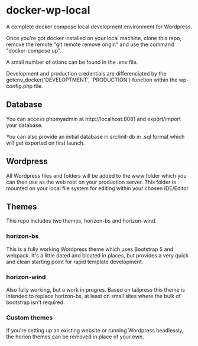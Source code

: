 # docker-wp-local

A complete docker compose local development environment for Wordpress.

Once you're got docker installed on your local machine, clone this repo, remove the remote "git remote remove origin" and use the command "docker-compose up".

A small number of otions can be found in the .env file.

Development and production credentials are differenciated by the getenv_docker('DEVELOPTMENT', 'PRODUCTION') function within the wp-config.php file.

## Database

You can access phpmyadmin at http://localhost:8081 and export/import your database.

You can also provide an initial database in src/init-db in .sql format which will get exported on first launch.

## Wordpress

All Wordpress files and folders will be added to the www folder which you can then use as the web root on your production server. This folder is mounted on your local file system for editing within your chosen IDE/Editor. 

## Themes

This repo includes two themes, horizon-bs and horizon-wind.

### horizon-bs

This is a fully working Wordpress theme which uses Bootstrap 5 and webpack. It's a little dated and bloated in places, but provides a very quick and clean starting point for rapid template development.

### horizon-wind

Also fully working, but a work in progres. Based on tailpress this theme is intended to replace horizon-bs, at least on small sites where the bulk of bootstrap isn't required.

### Custom themes

If you're setting up an existing website or running Wordpress headlessly, the horion themes can be removed in place of your own.

